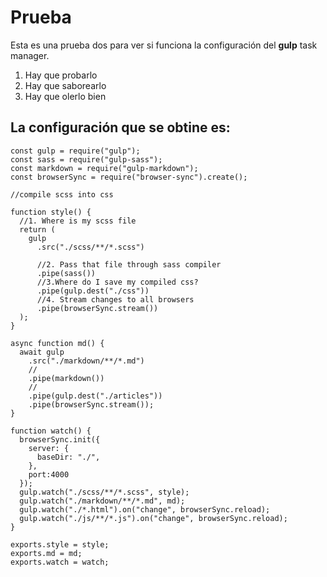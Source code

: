 # Prueba

Esta es una prueba dos para ver si funciona la configuración del **gulp** task manager.

1. Hay que probarlo
2. Hay que saborearlo
3. Hay que olerlo bien

## La configuración que se obtine es:

```
const gulp = require("gulp");
const sass = require("gulp-sass");
const markdown = require("gulp-markdown");
const browserSync = require("browser-sync").create();

//compile scss into css

function style() {
  //1. Where is my scss file
  return (
    gulp
      .src("./scss/**/*.scss")

      //2. Pass that file through sass compiler
      .pipe(sass())
      //3.Where do I save my compiled css?
      .pipe(gulp.dest("./css"))
      //4. Stream changes to all browsers
      .pipe(browserSync.stream())
  );
}

async function md() {
  await gulp
    .src("./markdown/**/*.md")
    //
    .pipe(markdown())
    //
    .pipe(gulp.dest("./articles"))
    .pipe(browserSync.stream());
}

function watch() {
  browserSync.init({
    server: {
      baseDir: "./",
    },
    port:4000
  });
  gulp.watch("./scss/**/*.scss", style);
  gulp.watch("./markdown/**/*.md", md);
  gulp.watch("./*.html").on("change", browserSync.reload);
  gulp.watch("./js/**/*.js").on("change", browserSync.reload);
}

exports.style = style;
exports.md = md;
exports.watch = watch;

```

